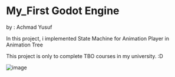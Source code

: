 # My_First Godot Engine
by : Achmad Yusuf

In this project, i implemented State Machine for Animation Player in Animation Tree

This project is only to complete TBO courses in my university. :D

![image](https://user-images.githubusercontent.com/65402864/98632355-ee2a3a00-2351-11eb-83d2-777ccf0d56fa.png)
